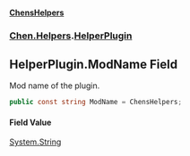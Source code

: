 #### [ChensHelpers](./index.md 'index')
### [Chen.Helpers](./Chen-Helpers.md 'Chen.Helpers').[HelperPlugin](./Chen-Helpers-HelperPlugin.md 'Chen.Helpers.HelperPlugin')
## HelperPlugin.ModName Field
Mod name of the plugin.  
```csharp
public const string ModName = ChensHelpers;
```
#### Field Value
[System.String](https://docs.microsoft.com/en-us/dotnet/api/System.String 'System.String')  
